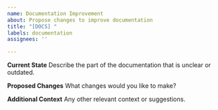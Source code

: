 ```yaml
---
name: Documentation Improvement
about: Propose changes to improve documentation
title: "[DOCS] "
labels: documentation
assignees: ''

---
```


**Current State**
Describe the part of the documentation that is unclear or outdated.

**Proposed Changes**
What changes would you like to make?

**Additional Context**
Any other relevant context or suggestions.
